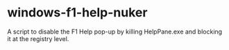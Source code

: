# windows-f1-help-nuker
A script to disable the F1 Help pop-up by killing HelpPane.exe and blocking it at the registry level.
